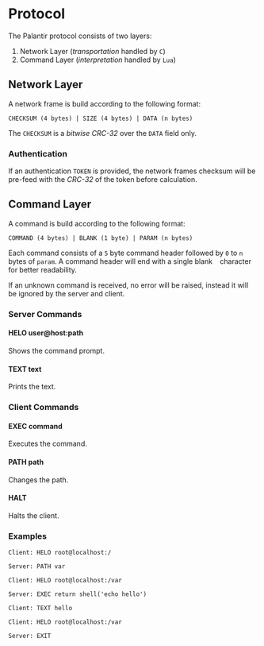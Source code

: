 # Protocol
The Palantir protocol consists of two layers:

1. Network Layer (_transportation_ handled by `C`)
2. Command Layer (_interpretation_ handled by `Lua`)

## Network Layer
A network frame is build according to the following format:
```
CHECKSUM (4 bytes) | SIZE (4 bytes) | DATA (n bytes)
```
The `CHECKSUM` is a _bitwise CRC-32_ over the `DATA` field only.

### Authentication
If an authentication `TOKEN` is provided, the network frames checksum will be
pre-feed with the _CRC-32_ of the token before calculation.

## Command Layer
A command is build according to the following format:
```
COMMAND (4 bytes) | BLANK (1 byte) | PARAM (n bytes)
```
Each command consists of a `5` byte command header followed by `0` to `n`
bytes of `param`. A command header will end with a single blank ` ` character
for better readability.

If an unknown command is received, no error will be raised, instead it will be
ignored by the server and client.

### Server Commands

#### HELO user@host:path
Shows the command prompt.

#### TEXT text
Prints the text.

### Client Commands

#### EXEC command
Executes the command.

#### PATH path
Changes the path.

#### HALT
Halts the client.

### Examples
```
Client: HELO root@localhost:/
```
```
Server: PATH var
```

```
Client: HELO root@localhost:/var
```
```
Server: EXEC return shell('echo hello')
```
```
Client: TEXT hello
```

```
Client: HELO root@localhost:/var
```
```
Server: EXIT
```
